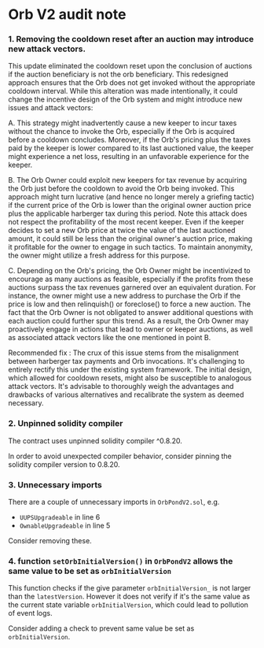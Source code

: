# Orb V2 audit note

### 1. Removing the cooldown reset after an auction may introduce new attack vectors.

This update eliminated the cooldown reset upon the conclusion of auctions if the auction beneficiary is not the orb beneficiary. This redesigned approach ensures that the Orb does not get invoked without the appropriate cooldown interval. While this alteration was made intentionally, it could change the incentive design of the Orb system and might introduce new issues and attack vectors:

A. This strategy might inadvertently cause a new keeper to incur taxes without the chance to invoke the Orb, especially if the Orb is acquired before a cooldown concludes. Moreover, if the Orb's pricing plus the taxes paid by the keeper is lower compared to its last auctioned value, the keeper might experience a net loss, resulting in an unfavorable experience for the keeper.

B. The Orb Owner could exploit new keepers for tax revenue by acquiring the Orb just before the cooldown to avoid the Orb being invoked. This approach might turn lucrative (and hence no longer merely a griefing tactic) if the current price of the Orb is lower than the original owner auction price plus the applicable harberger tax during this period. Note this attack does not respect the profitability of the most recent keeper. Even if the keeper decides to set a new Orb price at twice the value of the last auctioned amount, it could still be less than the original owner's auction price, making it profitable for the owner to engage in such tactics. To maintain anonymity, the owner might utilize a fresh address for this purpose.

C. Depending on the Orb's pricing, the Orb Owner might be incentivized to encourage as many auctions as feasible, especially if the profits from these auctions surpass the tax revenues garnered over an equivalent duration. For instance, the owner might use a new address to purchase the Orb if the price is low and then relinquish() or foreclose() to force a new auction. The fact that the Orb Owner is not obligated to answer additional questions with each auction could further spur this trend. As a result, the Orb Owner may proactively engage in actions that lead to owner or keeper auctions, as well as associated attack vectors like the one mentioned in point B.

Recommended fix : The crux of this issue stems from the misalignment between harberger tax payments and Orb invocations. It's challenging to entirely rectify this under the existing system framework. The initial design, which allowed for cooldown resets, might also be susceptible to analogous attack vectors. It's advisable to thoroughly weigh the advantages and drawbacks of various alternatives and recalibrate the system as deemed necessary.



### 2. Unpinned solidity compiler

The contract uses unpinned solidity compiler ^0.8.20. 

In order to avoid unexpected compiler behavior, consider pinning the solidity compiler version to 0.8.20.

### 3. Unnecessary imports

There are a couple of unnecessary imports in `OrbPondV2.sol`, e.g.

- `UUPSUpgradeable` in line 6
- `OwnableUpgradeable` in line 5

Consider removing these.

### 4. function `setOrbInitialVersion()` in `OrbPondV2` allows the same value to be set as `orbInitialVersion`

This function checks if the give parameter `orbInitialVersion_` is not larger than the `latestVersion`. However it does not verify if it's the same value as the current state variable `orbInitialVersion`, which could lead to pollution of event logs.

Consider adding a check to prevent same value be set as `orbInitialVersion`.


